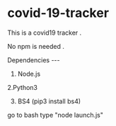 # covid-19-tracker
This is a covid19 tracker .

No npm is needed .

Dependencies ---

1. Node.js

2.Python3

3. BS4 (pip3 install bs4)


go to bash type "node launch.js"
